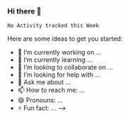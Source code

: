 ### Hi there 👋
<!--

-->
<!--
**pamanes/pamanes** is a ✨ _special_ ✨ repository because its `README.md` (this file) appears on your GitHub profile.
### 👨🏽‍💻 Weekly Development breakdown
<!--START_SECTION:waka-->
```text
No Activity tracked this Week
```
<!--END_SECTION:waka-->
Here are some ideas to get you started:

- 🔭 I’m currently working on ...
- 🌱 I’m currently learning ...
- 👯 I’m looking to collaborate on ...
- 🤔 I’m looking for help with ...
- 💬 Ask me about ...
- 📫 How to reach me: ...
- 😄 Pronouns: ...
- ⚡ Fun fact: ...
-->

